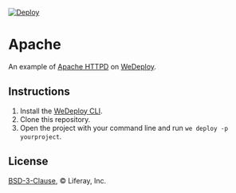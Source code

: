 [![Deploy](https://cdn.wedeploy.com/images/deploy.svg)](https://console.wedeploy.com/deploy?repo=https://github.com/wedeploy-examples/apache-example)

# Apache

An example of [Apache HTTPD](https://hub.docker.com/_/httpd/) on [WeDeploy](https://wedeploy.com/).

## Instructions

1. Install the [WeDeploy CLI](https://wedeploy.com/docs/intro/using-the-command-line/).
2. Clone this repository.
3. Open the project with your command line and run `we deploy -p yourproject`.

## License

[BSD-3-Clause](./LICENSE.md), © Liferay, Inc.
